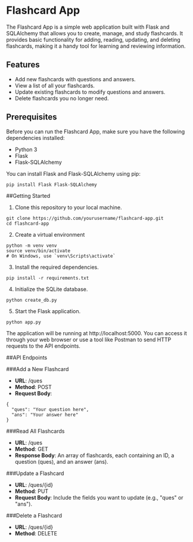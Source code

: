 # Flashcard App

The Flashcard App is a simple web application built with Flask and SQLAlchemy that allows you to create, manage, and study flashcards. It provides basic functionality for adding, reading, updating, and deleting flashcards, making it a handy tool for learning and reviewing information.

## Features

- Add new flashcards with questions and answers.
- View a list of all your flashcards.
- Update existing flashcards to modify questions and answers.
- Delete flashcards you no longer need.

## Prerequisites

Before you can run the Flashcard App, make sure you have the following dependencies installed:

- Python 3
- Flask
- Flask-SQLAlchemy

You can install Flask and Flask-SQLAlchemy using pip:

```
pip install Flask Flask-SQLAlchemy
```


##Getting Started
1. Clone this repository to your local machine.
```
git clone https://github.com/yourusername/flashcard-app.git
cd flashcard-app
```

2. Create a virtual environment
```
python -m venv venv
source venv/bin/activate
# On Windows, use `venv\Scripts\activate`
```

3. Install the required dependencies.
```
pip install -r requirements.txt
```

4. Initialize the SQLite database.
```
python create_db.py
```

5. Start the Flask application.
```
python app.py
```
The application will be running at http://localhost:5000. You can access it through your web browser or use a tool like Postman to send HTTP requests to the API endpoints.


##API Endpoints

###Add a New Flashcard
- **URL**: /ques
- **Method**: POST
- **Request Body**:
```
{
  "ques": "Your question here",
  "ans": "Your answer here"
}
```

###Read All Flashcards
- **URL**: /ques
- **Method**: GET
- **Response Body**: An array of flashcards, each containing an ID, a question (ques), and an answer (ans).

###Update a Flashcard
- **URL**: /ques/{id}
- **Method**: PUT
- **Request Body**: Include the fields you want to update (e.g., "ques" or "ans").

###Delete a Flashcard
- **URL**: /ques/{id}
- **Method**: DELETE
